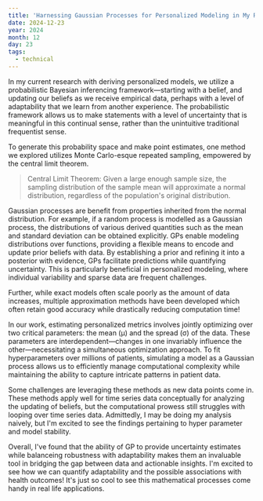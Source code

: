 ```yaml
---
title: 'Harnessing Gaussian Processes for Personalized Modeling in My Research'
date: 2024-12-23
year: 2024
month: 12
day: 23
tags:
  - technical
---
```


In my current research with deriving personalized models, we utilize a probabilistic Bayesian inferencing framework—starting with a belief, and updating our beliefs as we receive empirical data, perhaps with a level of adaptability that we learn from another experience. The probabilistic framework allows us to make statements with a level of uncertainty that is meaningful in this continual sense, rather than the unintuitive traditional frequentist sense.

To generate this probability space and make point estimates, one method we explored utilizes Monte Carlo-esque repeated sampling, empowered by the central limit theorem.

> Central Limit Theorem: Given a large enough sample size, the sampling distribution of the sample mean will approximate a normal distribution, regardless of the population's original distribution.

Gaussian processes are benefit from properties inherited from the normal distribution. For example, if a random process is modelled as a Gaussian process, the distributions of various derived quantities such as the mean and standard deviation can be obtained explicitly. GPs enable modeling distributions over functions, providing a flexible means to encode and update prior beliefs with data. By establishing a prior and refining it into a posterior with evidence, GPs facilitate predictions while quantifying uncertainty. This is particularly beneficial in personalized modeling, where individual variability and sparse data are frequent challenges.

Further, while exact models often scale poorly as the amount of data increases, multiple approximation methods have been developed which often retain good accuracy while drastically reducing computation time!

In our work, estimating personalized metrics involves jointly optimizing over two critical parameters: the mean (μ) and the spread (σ) of the data. These parameters are interdependent—changes in one invariably influence the other—necessitating a simultaneous optimization approach. To fit hyperparameters over millions of patients, simulating a model as a Gaussian process allows us to efficiently manage computational complexity while maintaining the ability to capture intricate patterns in patient data.

Some challenges are leveraging these methods as new data points come in. These methods apply well for time series data conceptually for analyzing the updating of beliefs, but the computational prowess still struggles with looping over time series data. Admittedly, I may be doing my analysis naively, but I'm excited to see the findings pertaining to hyper parameter and model stability. 

Overall, I've found that the ability of GP to provide uncertainty estimates while balanceing robustness with adaptability makes them an invaluable tool in bridging the gap between data and actionable insights. I'm excited to see how we can quantify adaptability and the possible associations with health outcomes! It's just so cool to see this mathematical processes come handy in real life applications. 


